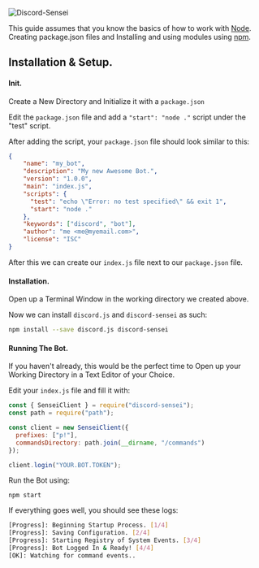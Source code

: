 ![Discord-Sensei](https://discord-sensei.js.org/img/logo.27982581.png)

This guide assumes that you know the basics of how to work with [Node](https://nodejs.org/). Creating package.json files and Installing and using modules using [npm](https://npmjs.org/).

## Installation & Setup.

#### Init.

Create a New Directory and Initialize it with a `package.json`

Edit the `package.json` file and add a `"start": "node ."` script under the "test" script.

After adding the script, your `package.json` file should look similar to this:

```json
{
    "name": "my_bot",
    "description": "My new Awesome Bot.",
    "version": "1.0.0",
    "main": "index.js",
    "scripts": {
      "test": "echo \"Error: no test specified\" && exit 1",
      "start": "node ."
    },
    "keywords": ["discord", "bot"],
    "author": "me <me@myemail.com>",
    "license": "ISC"
}
```

After this we can create our `index.js` file next to our `package.json` file.

#### Installation.

Open up a Terminal Window in the working directory we created above.

Now we can install `discord.js` and `discord-sensei` as such:

```bash
npm install --save discord.js discord-sensei
```

#### Running The Bot.

If you haven't already, this would be the perfect time to Open up your Working Directory in a Text Editor of your Choice.

Edit your `index.js` file and fill it with:

```javascript
const { SenseiClient } = require("discord-sensei");
const path = require("path");

const client = new SenseiClient({
  prefixes: ["p!"],
  commandsDirectory: path.join(__dirname, "/commands")
});

client.login("YOUR.BOT.TOKEN");
```

Run the Bot using:

```npm start```

If everything goes well, you should see these logs:

```bash
[Progress]: Beginning Startup Process. [1/4]
[Progress]: Saving Configuration. [2/4]
[Progress]: Starting Registry of System Events. [3/4]
[Progress]: Bot Logged In & Ready! [4/4]
[OK]: Watching for command events..
```
